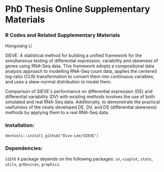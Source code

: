 # PhD Thesis Online Supplementary Materials
### R Codes and Related Supplementary Materials

Hongxiang Li

SIEVE: A statistical method for building a unified framework for the simultaneous testing of differential expression, variability and skewness of genes using RNA-Seq data. This framework adopts a compositional data analysis approach to modelling RNA-Seq count data, applies the centered log-ratio (CLR) transformation to convert them into continuous variables, and uses a skew-normal distribution to model them. 

Comparison of SIEVE's performance on differential expression (DE) and differential variability (DV) with existing methods involves the use of both simulated and real RNA-Seq data. Additionally, to demonstrate the practical usefulness of the newly developed DE, DV, and DS (differential skewness) methods by applying them to a real RNA-Seq data.


### Installation:
 `devtools::install_github("Divo-Lee/SIEVE")`
 
 
### Dependencies:
 `SIEVE` `R` package depends on the following packages: `sn`, `vioplot`, `stats`, `utils`, `grDevices`, `graphics`.
